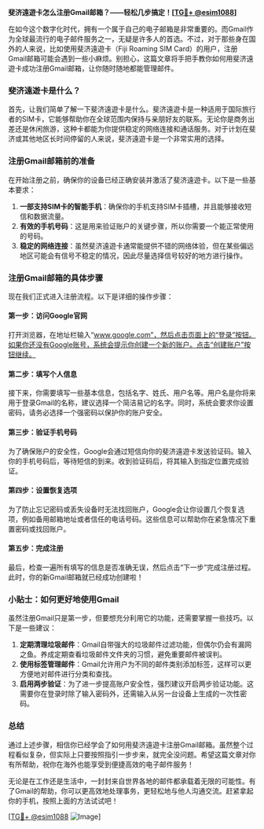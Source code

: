 **斐济遠遊卡怎么注册Gmail邮箱？——轻松几步搞定！[[TG💪+ @esim1088](https://t.me/s/esim1088)]**

在如今这个数字化时代，拥有一个属于自己的电子邮箱是非常重要的。而Gmail作为全球最流行的电子邮件服务之一，无疑是许多人的首选。不过，对于那些身在国外的人来说，比如使用斐济遠遊卡（Fiji Roaming SIM Card）的用户，注册Gmail邮箱可能会遇到一些小麻烦。别担心，这篇文章将手把手教你如何用斐济遠遊卡成功注册Gmail邮箱，让你随时随地都能管理邮件。

### 斐济遠遊卡是什么？

首先，让我们简单了解一下斐济遠遊卡是什么。斐济遠遊卡是一种适用于国际旅行者的SIM卡，它能够帮助你在全球范围内保持与亲朋好友的联系。无论你是商务出差还是休闲旅游，这种卡都能为你提供稳定的网络连接和通话服务。对于计划在斐济或其他地区长时间停留的人来说，斐济遠遊卡是一个非常实用的选择。

### 注册Gmail邮箱前的准备

在开始注册之前，确保你的设备已经正确安装并激活了斐济遠遊卡。以下是一些基本要求：

1. **一部支持SIM卡的智能手机**：确保你的手机支持SIM卡插槽，并且能够接收短信和数据流量。
2. **有效的手机号码**：这是用来验证账户的关键步骤，所以你需要一个能正常使用的号码。
3. **稳定的网络连接**：虽然斐济遠遊卡通常能提供不错的网络体验，但在某些偏远地区可能会有信号不稳定的情况，因此尽量选择信号较好的地方进行操作。

### 注册Gmail邮箱的具体步骤

现在我们正式进入注册流程。以下是详细的操作步骤：

#### 第一步：访问Google官网
打开浏览器，在地址栏输入“www.google.com”，然后点击页面上的“登录”按钮。如果你还没有Google账号，系统会提示你创建一个新的账户。点击“创建账户”按钮继续。

#### 第二步：填写个人信息
接下来，你需要填写一些基本信息，包括名字、姓氏、用户名等。用户名是你将来用于登录Gmail的名称，建议选择一个简洁易记的名字。同时，系统会要求你设置密码，请务必选择一个强密码以保护你的账户安全。

#### 第三步：验证手机号码
为了确保账户的安全性，Google会通过短信向你的斐济遠遊卡发送验证码。输入你的手机号码后，等待短信的到来。收到验证码后，将其输入到指定位置完成验证。

#### 第四步：设置恢复选项
为了防止忘记密码或丢失设备时无法找回账户，Google会让你设置几个恢复选项，例如备用邮箱地址或者信任的电话号码。这些信息可以帮助你在紧急情况下重置密码或找回账户。

#### 第五步：完成注册
最后，检查一遍所有填写的信息是否准确无误，然后点击“下一步”完成注册过程。此时，你的新Gmail邮箱就已经成功创建啦！

### 小贴士：如何更好地使用Gmail

虽然注册Gmail只是第一步，但要想充分利用它的功能，还需要掌握一些技巧。以下是一些建议：

1. **定期清理垃圾邮件**：Gmail自带强大的垃圾邮件过滤功能，但偶尔仍会有漏网之鱼。养成定期查看垃圾邮件文件夹的习惯，避免重要邮件被误判。
2. **使用标签管理邮件**：Gmail允许用户为不同的邮件类别添加标签，这样可以更方便地对邮件进行分类和查找。
3. **启用两步验证**：为了进一步提高账户安全性，强烈建议开启两步验证功能。这需要你在登录时除了输入密码外，还需输入从另一台设备上生成的一次性密码。

### 总结

通过上述步骤，相信你已经学会了如何用斐济遠遊卡注册Gmail邮箱。虽然整个过程看似复杂，但实际上只要按照指引一步步来，就完全没问题。希望这篇文章对你有所帮助，祝你在海外也能享受到便捷高效的电子邮件服务！

无论是在工作还是生活中，一封封来自世界各地的邮件都承载着无限的可能性。有了Gmail的帮助，你可以更高效地处理事务，更轻松地与他人沟通交流。赶紧拿起你的手机，按照上面的方法试试吧！

[[TG💪+ @esim1088](https://t.me/s/esim1088) ![Image](https://i.postimg.cc/4NQfJmqS/Snipaste-2025-05-13-00-14-12.png)]